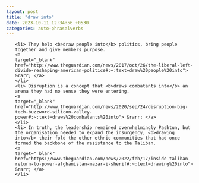 ```yaml
---
layout: post
title: "draw into"
date: 2023-10-11 12:34:56 +0530
categories: auto-phrasalverbs
---
```

<ol>

    <li> They help <b>draw people into</b> politics, bring people together and give members purpose.
    <a 
    target="_blank" 
    href="http://www.theguardian.com/news/2017/oct/26/the-liberal-left-divide-reshaping-american-politics#:~:text=draw%20people%20into"> &rarr; </a>
    </li>
    <li> Disruption is a concept that <b>draws combatants into</b> an arena they had no sense they were entering.
    <a 
    target="_blank" 
    href="http://www.theguardian.com/news/2020/sep/24/disruption-big-tech-buzzword-silicon-valley-power#:~:text=draws%20combatants%20into"> &rarr; </a>
    </li>
    <li> In truth, the leadership remained overwhelmingly Pashtun, but the organisation needed to expand the insurgency, <b>drawing into</b> their fold the other ethnic communities that had once formed the backbone of the resistance to the Taliban.
    <a 
    target="_blank" 
    href="https://www.theguardian.com/news/2022/feb/17/inside-taliban-return-to-power-afghanistan-mazar-i-sherif#:~:text=drawing%20into"> &rarr; </a>
    </li>